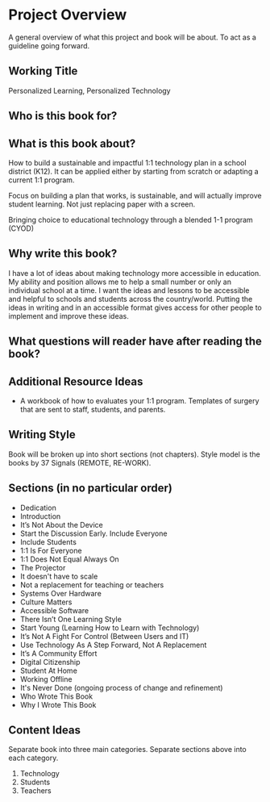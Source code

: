 # Project Overview
A general overview of what this project and book will be about. To act as a guideline going forward. 

## Working Title
Personalized Learning, Personalized Technology

## Who is this book for?

## What is this book about?
How to build a sustainable and impactful 1:1 technology plan in a school district (K12). It can be applied either by starting from scratch or adapting a current 1:1 program. 

Focus on building a plan that works, is sustainable, and will actually improve student learning. Not just replacing paper with a screen.

Bringing choice to educational technology through a blended 1-1 program (CYOD)

## Why write this book?
I have a lot of ideas about making technology more accessible in education. My ability and position allows me to help a small number or only an individual school at a time. I want the ideas and lessons to be accessible and helpful to schools and students across the country/world. Putting the ideas in writing and in an accessible format gives access for other people to implement and improve these ideas. 

## What questions will reader have after reading the book?

## Additional Resource Ideas 
- A workbook of how to evaluates your 1:1 program. Templates of surgery that are sent to staff, students, and parents. 

## Writing Style
Book will be broken up into short sections (not chapters). Style model is the books by 37 Signals (REMOTE, RE-WORK). 

## Sections (in no particular order)
- Dedication
- Introduction
- It’s Not About the Device 
- Start the Discussion Early. Include Everyone
- Include Students
- 1:1 Is For Everyone 
- 1:1 Does Not Equal Always On
- The Projector
- It doesn't have to scale
- Not a replacement for teaching or teachers 
- Systems Over Hardware 
- Culture Matters
- Accessible Software
- There Isn’t One Learning Style
- Start Young (Learning How to Learn with Technology)
- It’s Not A Fight For Control (Between Users and IT)
- Use Technology As A Step Forward, Not A Replacement
- It’s A Community Effort
- Digital Citizenship 
- Student At Home
- Working Offline
- It's Never Done (ongoing process of change and refinement)
- Who Wrote This Book
- Why I Wrote This Book 

## Content Ideas
Separate book into three main categories. Separate sections above into each category. 
1. Technology
2. Students
3. Teachers 
